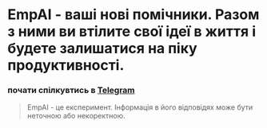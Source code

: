 

# EmpAI - ваші нові помічники. Разом з ними ви втілите свої ідеї в життя і будете залишатися на піку продуктивності. 

### почати спілкувтись в [Telegram](https://t.me/empai_store_bot?start=__ref--001)



>EmpAI - це експеримент. Інформація в його відповідях може бути неточною або некоректною.

